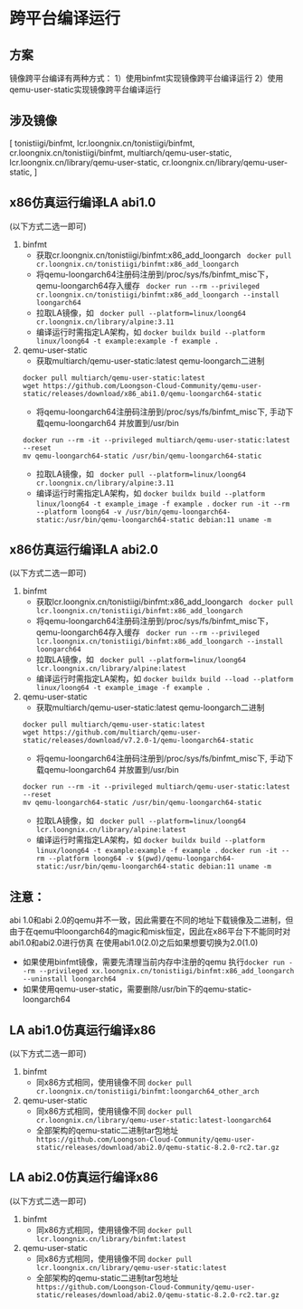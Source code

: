# 跨平台编译运行

## 方案
镜像跨平台编译有两种方式：
1）使用binfmt实现镜像跨平台编译运行
2）使用qemu-user-static实现镜像跨平台编译运行

## 涉及镜像
[  tonistiigi/binfmt,
   lcr.loongnix.cn/tonistiigi/binfmt,
   cr.loongnix.cn/tonistiigi/binfmt,
   multiarch/qemu-user-static,
   lcr.loongnix.cn/library/qemu-user-static,
   cr.loongnix.cn/library/qemu-user-static,
   ]

## x86仿真运行编译LA abi1.0
(以下方式二选一即可)
1. binfmt
    - 获取cr.loongnix.cn/tonistiigi/binfmt:x86_add_loongarch
    ``` docker pull cr.loongnix.cn/tonistiigi/binfmt:x86_add_loongarch```
    - 将qemu-loongarch64注册码注册到/proc/sys/fs/binfmt_misc下，qemu-loongarch64存入缓存
    ``` docker run --rm --privileged cr.loongnix.cn/tonistiigi/binfmt:x86_add_loongarch --install loongarch64```
    - 拉取LA镜像，如
    ``` docker pull --platform=linux/loong64 cr.loongnix.cn/library/alpine:3.11```
    - 编译运行时需指定LA架构，如
    ``` docker buildx build --platform linux/loong64 -t example:example -f example . ```
2. qemu-user-static
    - 获取multiarch/qemu-user-static:latest qemu-loongarch二进制
    ```
    docker pull multiarch/qemu-user-static:latest
    wget https://github.com/Loongson-Cloud-Community/qemu-user-static/releases/download/x86_abi1.0/qemu-loongarch64-static
    ```
    - 将qemu-loongarch64注册码注册到/proc/sys/fs/binfmt_misc下, 手动下载qemu-loongarch64 并放置到/usr/bin
    ```
    docker run --rm -it --privileged multiarch/qemu-user-static:latest --reset
    mv qemu-loongarch64-static /usr/bin/qemu-loongarch64-static
    ```
    - 拉取LA镜像，如
    ``` docker pull --platform=linux/loong64 cr.loongnix.cn/library/alpine:3.11```
    - 编译运行时需指定LA架构，如
    ``` docker buildx build --platform linux/loong64 -t example_image -f example . ```
    ``` docker run -it --rm --platform loong64 -v /usr/bin/qemu-loongarch64-static:/usr/bin/qemu-loongarch64-static debian:11 uname -m ```

## x86仿真运行编译LA abi2.0
(以下方式二选一即可)
1. binfmt
    - 获取lcr.loongnix.cn/tonistiigi/binfmt:x86_add_loongarch
    ``` docker pull lcr.loongnix.cn/tonistiigi/binfmt:x86_add_loongarch```
    - 将qemu-loongarch64注册码注册到/proc/sys/fs/binfmt_misc下，qemu-loongarch64存入缓存
    ``` docker run --rm --privileged lcr.loongnix.cn/tonistiigi/binfmt:x86_add_loongarch --install loongarch64```
    - 拉取LA镜像，如
    ``` docker pull --platform=linux/loong64 lcr.loongnix.cn/library/alpine:latest```
    - 编译运行时需指定LA架构，如
    ``` docker buildx build --load --platform linux/loong64 -t example_image -f example . ```
2. qemu-user-static
    - 获取multiarch/qemu-user-static:latest qemu-loongarch二进制
    ```
    docker pull multiarch/qemu-user-static:latest
    wget https://github.com/multiarch/qemu-user-static/releases/download/v7.2.0-1/qemu-loongarch64-static
    ```
    - 将qemu-loongarch64注册码注册到/proc/sys/fs/binfmt_misc下, 手动下载qemu-loongarch64 并放置到/usr/bin
    ```
    docker run --rm -it --privileged multiarch/qemu-user-static:latest --reset
    mv qemu-loongarch64-static /usr/bin/qemu-loongarch64-static
    ```
    - 拉取LA镜像，如
    ``` docker pull --platform=linux/loong64 lcr.loongnix.cn/library/alpine:latest```
    - 编译运行时需指定LA架构，如
    ``` docker buildx build --platform linux/loong64 -t example:example -f example . ```
    ``` docker run -it --rm --platform loong64 -v $(pwd)/qemu-loongarch64-static:/usr/bin/qemu-loongarch64-static debian:11 uname -m ```

## 注意：
abi 1.0和abi 2.0的qemu并不一致，因此需要在不同的地址下载镜像及二进制，但由于在qemu中loongarch64的magic和misk恒定，因此在x86平台下不能同时对abi1.0和abi2.0进行仿真
在使用abi1.0(2.0)之后如果想要切换为2.0(1.0)
- 如果使用binfmt镜像，需要先清理当前内存中注册的qemu
执行```docker run --rm --privileged xx.loongnix.cn/tonistiigi/binfmt:x86_add_loongarch --uninstall loongarch64 ```
- 如果使用qemu-user-static，需要删除/usr/bin下的qemu-static-loongarch64

## LA abi1.0仿真运行编译x86
(以下方式二选一即可)
1. binfmt
    - 同x86方式相同，使用镜像不同
    ``` docker pull cr.loongnix.cn/tonistiigi/binfmt:loongarch64_other_arch ```
2. qemu-user-static
    - 同x86方式相同，使用镜像不同
    ``` docker pull cr.loongnix.cn/library/qemu-user-static:latest-loongarch64 ```
    - 全部架构的qemu-static二进制tar包地址
    ``` https://github.com/Loongson-Cloud-Community/qemu-user-static/releases/download/abi2.0/qemu-static-8.2.0-rc2.tar.gz```

## LA abi2.0仿真运行编译x86
(以下方式二选一即可)
1. binfmt
    - 同x86方式相同，使用镜像不同
    ``` docker pull lcr.loongnix.cn/library/binfmt:latest ```
2. qemu-user-static
    - 同x86方式相同，使用镜像不同
    ``` docker pull lcr.loongnix.cn/library/qemu-user-static:latest ```
    - 全部架构的qemu-static二进制tar包地址
    ``` https://github.com/Loongson-Cloud-Community/qemu-user-static/releases/download/abi2.0/qemu-static-8.2.0-rc2.tar.gz```
